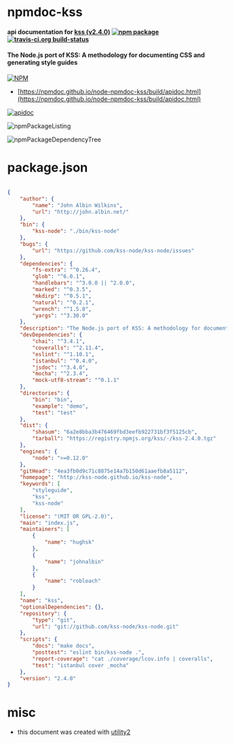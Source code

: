 # npmdoc-kss

#### api documentation for  [kss (v2.4.0)](http://kss-node.github.io/kss-node)  [![npm package](https://img.shields.io/npm/v/npmdoc-kss.svg?style=flat-square)](https://www.npmjs.org/package/npmdoc-kss) [![travis-ci.org build-status](https://api.travis-ci.org/npmdoc/node-npmdoc-kss.svg)](https://travis-ci.org/npmdoc/node-npmdoc-kss)

#### The Node.js port of KSS: A methodology for documenting CSS and generating style guides

[![NPM](https://nodei.co/npm/kss.png?downloads=true&downloadRank=true&stars=true)](https://www.npmjs.com/package/kss)

- [https://npmdoc.github.io/node-npmdoc-kss/build/apidoc.html](https://npmdoc.github.io/node-npmdoc-kss/build/apidoc.html)

[![apidoc](https://npmdoc.github.io/node-npmdoc-kss/build/screenCapture.buildCi.browser.%252Ftmp%252Fbuild%252Fapidoc.html.png)](https://npmdoc.github.io/node-npmdoc-kss/build/apidoc.html)

![npmPackageListing](https://npmdoc.github.io/node-npmdoc-kss/build/screenCapture.npmPackageListing.svg)

![npmPackageDependencyTree](https://npmdoc.github.io/node-npmdoc-kss/build/screenCapture.npmPackageDependencyTree.svg)



# package.json

```json

{
    "author": {
        "name": "John Albin Wilkins",
        "url": "http://john.albin.net/"
    },
    "bin": {
        "kss-node": "./bin/kss-node"
    },
    "bugs": {
        "url": "https://github.com/kss-node/kss-node/issues"
    },
    "dependencies": {
        "fs-extra": "^0.26.4",
        "glob": "^6.0.1",
        "handlebars": "^3.0.0 || ^2.0.0",
        "marked": "^0.3.5",
        "mkdirp": "^0.5.1",
        "natural": "^0.2.1",
        "wrench": "^1.5.8",
        "yargs": "^3.30.0"
    },
    "description": "The Node.js port of KSS: A methodology for documenting CSS and generating style guides",
    "devDependencies": {
        "chai": "^3.4.1",
        "coveralls": "^2.11.4",
        "eslint": "^1.10.1",
        "istanbul": "^0.4.0",
        "jsdoc": "^3.4.0",
        "mocha": "^2.3.4",
        "mock-utf8-stream": "^0.1.1"
    },
    "directories": {
        "bin": "bin",
        "example": "demo",
        "test": "test"
    },
    "dist": {
        "shasum": "6a2e8bba3b476469fbd3eefb922731bf3f5125cb",
        "tarball": "https://registry.npmjs.org/kss/-/kss-2.4.0.tgz"
    },
    "engines": {
        "node": ">=0.12.0"
    },
    "gitHead": "4ea3fb0d9c71c8875e14a7b150d61aaefb8a5112",
    "homepage": "http://kss-node.github.io/kss-node",
    "keywords": [
        "styleguide",
        "kss",
        "kss-node"
    ],
    "license": "(MIT OR GPL-2.0)",
    "main": "index.js",
    "maintainers": [
        {
            "name": "hughsk"
        },
        {
            "name": "johnalbin"
        },
        {
            "name": "robloach"
        }
    ],
    "name": "kss",
    "optionalDependencies": {},
    "repository": {
        "type": "git",
        "url": "git://github.com/kss-node/kss-node.git"
    },
    "scripts": {
        "docs": "make docs",
        "posttest": "eslint bin/kss-node .",
        "report-coverage": "cat ./coverage/lcov.info | coveralls",
        "test": "istanbul cover _mocha"
    },
    "version": "2.4.0"
}
```



# misc
- this document was created with [utility2](https://github.com/kaizhu256/node-utility2)
